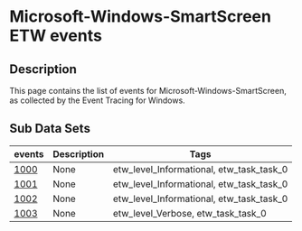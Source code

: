 # Microsoft-Windows-SmartScreen ETW events

## Description
This page contains the list of events for Microsoft-Windows-SmartScreen, as collected by the Event Tracing for Windows.

## Sub Data Sets
|events|Description|Tags|
|---|---|---|
|[1000](events/event-1000.md)|None|etw_level_Informational, etw_task_task_0|
|[1001](events/event-1001.md)|None|etw_level_Informational, etw_task_task_0|
|[1002](events/event-1002.md)|None|etw_level_Informational, etw_task_task_0|
|[1003](events/event-1003.md)|None|etw_level_Verbose, etw_task_task_0|
